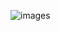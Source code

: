 ![images](https://user-images.githubusercontent.com/47673417/124379116-bfd0e480-dcbd-11eb-9a9c-eff134d27ef8.png)

